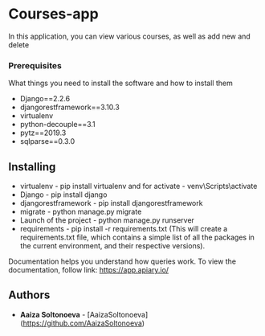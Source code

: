 # Courses-app
In this application, you can view various courses, as well as add new and delete
### Prerequisites

What things you need to install the software and how to install them

* Django==2.2.6
* djangorestframework==3.10.3
* virtualenv
* python-decouple==3.1
* pytz==2019.3
* sqlparse==0.3.0

## Installing

* virtualenv - pip install virtualenv and for activate - venv\Scripts\activate
* Django - pip install django
* djangorestframework - pip install djangorestframework
* migrate - python manage.py migrate
* Launch of the project - python manage.py runserver
* requirements - pip install -r requirements.txt (This will create a requirements.txt file, which contains a simple list of all the packages in the current environment, and their respective versions).

 Documentation helps you understand how queries work. To view the documentation, follow link:
https://app.apiary.io/





## Authors
* **Aaiza Soltonoeva** - [AaizaSoltonoeva] (https://github.com/AaizaSoltonoeva)



